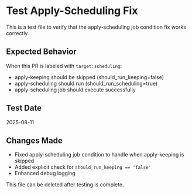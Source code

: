 # Test Apply-Scheduling Fix

This is a test file to verify that the apply-scheduling job condition fix works correctly.

## Expected Behavior

When this PR is labeled with `target:scheduling`:

- apply-keeping should be skipped (should_run_keeping=false)
- apply-scheduling should run (should_run_scheduling=true)
- apply-scheduling job should execute successfully

## Test Date

2025-08-11

## Changes Made

- Fixed apply-scheduling job condition to handle when apply-keeping is skipped
- Added explicit check for `should_run_keeping == 'false'`
- Enhanced debug logging

This file can be deleted after testing is complete.
